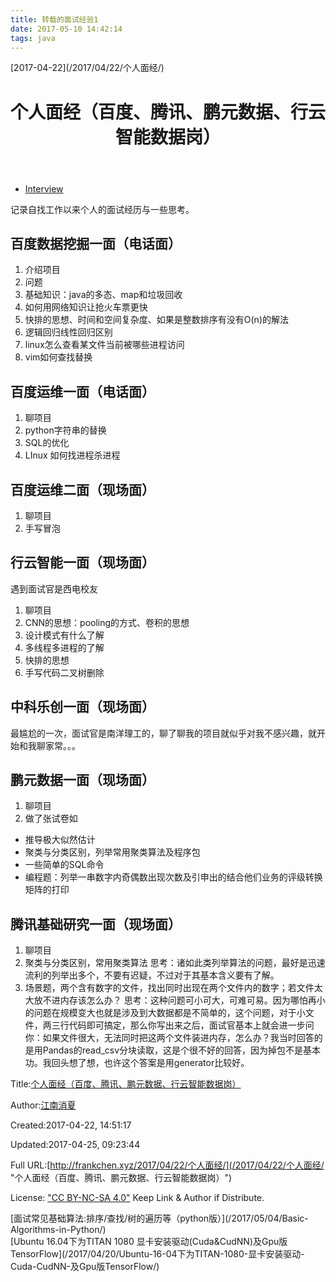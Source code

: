 ```yaml
---
title: 转载的面试经验1
date: 2017-05-10 14:42:14
tags: java
---
```


<div class="article-meta">[<time datetime="2017-04-22T06:51:17.000Z" itemprop="datePublished">2017-04-22</time>](/2017/04/22/个人面经/)</div>

<div class="article-inner"><input class="isFancy" type="hidden">

<header class="article-header">

# 个人面经（百度、腾讯、鹏元数据、行云智能数据岗）

</header>

<div class="article-info article-info-post">

<div class="article-tag tagcloud">

*   [Interview](/tags/Interview/)

</div>

</div>

<div class="article-entry" itemprop="articleBody">

记录自找工作以来个人的面试经历与一些思考。

<a id="more"></a>

## [](#百度数据挖掘一面（电话面） "百度数据挖掘一面（电话面）")百度数据挖掘一面（电话面）

1.  介绍项目
2.  问题
3.  基础知识：java的多态、map和垃圾回收
4.  如何用网络知识让抢火车票更快
5.  快排的思想、时间和空间复杂度、如果是整数排序有没有O(n)的解法
6.  逻辑回归线性回归区别
7.  linux怎么查看某文件当前被哪些进程访问
8.  vim如何查找替换

## [](#百度运维一面（电话面） "百度运维一面（电话面）")百度运维一面（电话面）

1.  聊项目
2.  python字符串的替换
3.  SQL的优化
4.  LInux 如何找进程杀进程

## [](#百度运维二面（现场面） "百度运维二面（现场面）")百度运维二面（现场面）

1.  聊项目
2.  手写冒泡

## [](#行云智能一面（现场面） "行云智能一面（现场面）")行云智能一面（现场面）

遇到面试官是西电校友

1.  聊项目
2.  CNN的思想：pooling的方式、卷积的思想
3.  设计模式有什么了解
4.  多线程多进程的了解
5.  快排的思想
6.  手写代码二叉树删除

## [](#中科乐创一面（现场面） "中科乐创一面（现场面）")中科乐创一面（现场面）

最尴尬的一次，面试官是南洋理工的，聊了聊我的项目就似乎对我不感兴趣，就开始和我聊家常。。。

## [](#鹏元数据一面（现场面） "鹏元数据一面（现场面）")鹏元数据一面（现场面）

1.  聊项目
2.  做了张试卷如

*   推导极大似然估计
*   聚类与分类区别，列举常用聚类算法及程序包
*   一些简单的SQL命令
*   编程题：列举一串数字内奇偶数出现次数及引申出的结合他们业务的评级转换矩阵的打印

## [](#腾讯基础研究一面（现场面） "腾讯基础研究一面（现场面）")腾讯基础研究一面（现场面）

1.  聊项目
2.  聚类与分类区别，常用聚类算法
    思考：诸如此类列举算法的问题，最好是迅速流利的列举出多个，不要有迟疑，不过对于其基本含义要有了解。
3.  场景题，两个含有数字的文件，找出同时出现在两个文件内的数字；若文件太大放不进内存该怎么办？
    思考：这种问题可小可大，可难可易。因为哪怕再小的问题在规模变大也就是涉及到大数据都是不简单的，这个问题，对于小文件，两三行代码即可搞定，那么你写出来之后，面试官基本上就会进一步问你：如果文件很大，无法同时把这两个文件装进内存，怎么办？我当时回答的是用Pandas的read_csv分块读取，这是个很不好的回答，因为掉包不是基本功。我回头想了想，也许这个答案是用generator比较好。

</div>

</div>

<div class="copyright">

<span>Title:</span>[个人面经（百度、腾讯、鹏元数据、行云智能数据岗）](/2017/04/22/个人面经/)

<span>Author:</span>[江南消夏](/ "Back to Homepage")

<span>Created:</span>2017-04-22, 14:51:17

<span>Updated:</span>2017-04-25, 09:23:44

<span>Full URL:</span>[http://frankchen.xyz/2017/04/22/个人面经/](/2017/04/22/个人面经/ "个人面经（百度、腾讯、鹏元数据、行云智能数据岗）") <span class="copy-path" data-clipboard-text="From http://frankchen.xyz/2017/04/22/个人面经/　　By 江南消夏" title="Copy Article's Link &amp; Author"></span><script>var clipboard = new Clipboard('.copy-path');</script>

<span>License:</span> ["CC BY-NC-SA 4.0"](http://creativecommons.org/licenses/by-nc-sa/4.0/ "CC BY-NC-SA 4.0 International") Keep Link & Author if Distribute.

</div>

<nav id="article-nav">

<div id="article-nav-newer" class="article-nav-title">[面试常见基础算法:排序/查找/树的遍历等（python版）](/2017/05/04/Basic-Algorithms-in-Python/)</div>

<div id="article-nav-older" class="article-nav-title">[Ubuntu 16.04下为TITAN 1080 显卡安装驱动(Cuda&CudNN)及Gpu版TensorFlow](/2017/04/20/Ubuntu-16-04下为TITAN-1080-显卡安装驱动-Cuda-CudNN-及Gpu版TensorFlow/)</div>

</nav>
